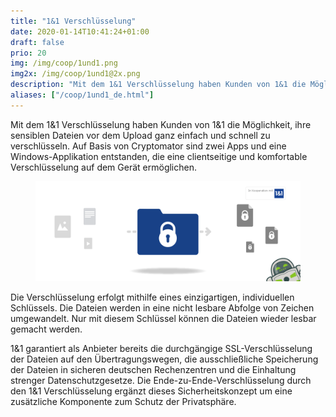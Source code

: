 ```yaml
---
title: "1&1 Verschlüsselung"
date: 2020-01-14T10:41:24+01:00
draft: false
prio: 20
img: /img/coop/1und1.png
img2x: /img/coop/1und1@2x.png
description: "Mit dem 1&1 Verschlüsselung haben Kunden von 1&1 die Möglichkeit, ihre sensiblen Dateien vor dem Upload ganz einfach und schnell zu verschlüsseln. Auf Basis von Cryptomator sind zwei Apps und eine Windows-Applikation entstanden, die eine clientseitige Verschlüsselung auf dem Gerät ermöglichen."
aliases: ["/coop/1und1_de.html"]
---
```


Mit dem 1&1 Verschlüsselung haben Kunden von 1&1 die Möglichkeit, ihre sensiblen Dateien vor dem Upload ganz einfach und schnell zu verschlüsseln. Auf Basis von Cryptomator sind zwei Apps und eine Windows-Applikation entstanden, die eine clientseitige und komfortable Verschlüsselung auf dem Gerät ermöglichen.

<figure class="mx-auto lg:w-10/12 w-full">
    <img class="w-full" src="/img/coop/1und1-banner.png">
</figure>

Die Verschlüsselung erfolgt mithilfe eines einzigartigen, individuellen Schlüssels. Die Dateien werden in eine nicht lesbare Abfolge von Zeichen umgewandelt. Nur mit diesem Schlüssel können die Dateien wieder lesbar gemacht werden.

1&1 garantiert als Anbieter bereits die durchgängige SSL-Verschlüsselung der Dateien auf den Übertragungswegen, die ausschließliche Speicherung der Dateien in sicheren deutschen Rechenzentren und die Einhaltung strenger Datenschutzgesetze. Die Ende-zu-Ende-Verschlüsselung durch den 1&1 Verschlüsselung ergänzt dieses Sicherheitskonzept um eine zusätzliche Komponente zum Schutz der Privatsphäre.
